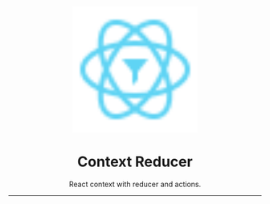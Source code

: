 <div align="center">
    <img
        alt="context reducer logo"
        height="250"
        src="logo.svg"
        width="250"
    />
    <h1>
        Context Reducer
    </h1>
    <p>
        React context with reducer and actions.
    </p>
</div>

<hr>
